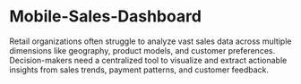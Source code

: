 # Mobile-Sales-Dashboard
Retail organizations often struggle to analyze vast sales data across multiple dimensions like geography, product models, and customer preferences. Decision-makers need a centralized tool to visualize and extract actionable insights from sales trends, payment patterns, and customer feedback.
